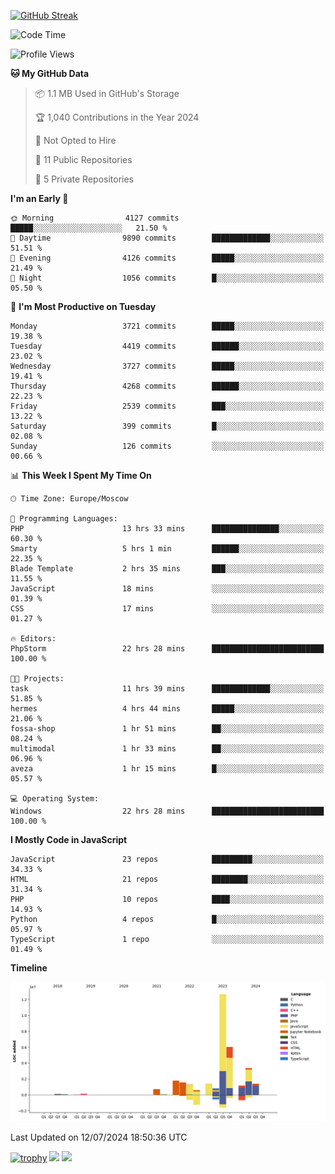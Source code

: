 [![GitHub Streak](https://github-readme-streak-stats.herokuapp.com/?user=yogik10)](https://git.io/streak-stats)
<!--START_SECTION:waka-->
![Code Time](http://img.shields.io/badge/Code%20Time-688%20hrs%2011%20mins-blue)

![Profile Views](http://img.shields.io/badge/Profile%20Views-0-blue)

**🐱 My GitHub Data** 

> 📦 1.1 MB Used in GitHub's Storage 
 > 
> 🏆 1,040 Contributions in the Year 2024
 > 
> 🚫 Not Opted to Hire
 > 
> 📜 11 Public Repositories 
 > 
> 🔑 5 Private Repositories 
 > 
**I'm an Early 🐤** 

```text
🌞 Morning                4127 commits        █████░░░░░░░░░░░░░░░░░░░░   21.50 % 
🌆 Daytime                9890 commits        █████████████░░░░░░░░░░░░   51.51 % 
🌃 Evening                4126 commits        █████░░░░░░░░░░░░░░░░░░░░   21.49 % 
🌙 Night                  1056 commits        █░░░░░░░░░░░░░░░░░░░░░░░░   05.50 % 
```
📅 **I'm Most Productive on Tuesday** 

```text
Monday                   3721 commits        █████░░░░░░░░░░░░░░░░░░░░   19.38 % 
Tuesday                  4419 commits        ██████░░░░░░░░░░░░░░░░░░░   23.02 % 
Wednesday                3727 commits        █████░░░░░░░░░░░░░░░░░░░░   19.41 % 
Thursday                 4268 commits        ██████░░░░░░░░░░░░░░░░░░░   22.23 % 
Friday                   2539 commits        ███░░░░░░░░░░░░░░░░░░░░░░   13.22 % 
Saturday                 399 commits         █░░░░░░░░░░░░░░░░░░░░░░░░   02.08 % 
Sunday                   126 commits         ░░░░░░░░░░░░░░░░░░░░░░░░░   00.66 % 
```


📊 **This Week I Spent My Time On** 

```text
🕑︎ Time Zone: Europe/Moscow

💬 Programming Languages: 
PHP                      13 hrs 33 mins      ███████████████░░░░░░░░░░   60.30 % 
Smarty                   5 hrs 1 min         ██████░░░░░░░░░░░░░░░░░░░   22.35 % 
Blade Template           2 hrs 35 mins       ███░░░░░░░░░░░░░░░░░░░░░░   11.55 % 
JavaScript               18 mins             ░░░░░░░░░░░░░░░░░░░░░░░░░   01.39 % 
CSS                      17 mins             ░░░░░░░░░░░░░░░░░░░░░░░░░   01.27 % 

🔥 Editors: 
PhpStorm                 22 hrs 28 mins      █████████████████████████   100.00 % 

🐱‍💻 Projects: 
task                     11 hrs 39 mins      █████████████░░░░░░░░░░░░   51.85 % 
hermes                   4 hrs 44 mins       █████░░░░░░░░░░░░░░░░░░░░   21.06 % 
fossa-shop               1 hr 51 mins        ██░░░░░░░░░░░░░░░░░░░░░░░   08.24 % 
multimodal               1 hr 33 mins        ██░░░░░░░░░░░░░░░░░░░░░░░   06.96 % 
aveza                    1 hr 15 mins        █░░░░░░░░░░░░░░░░░░░░░░░░   05.57 % 

💻 Operating System: 
Windows                  22 hrs 28 mins      █████████████████████████   100.00 % 
```

**I Mostly Code in JavaScript** 

```text
JavaScript               23 repos            █████████░░░░░░░░░░░░░░░░   34.33 % 
HTML                     21 repos            ████████░░░░░░░░░░░░░░░░░   31.34 % 
PHP                      10 repos            ████░░░░░░░░░░░░░░░░░░░░░   14.93 % 
Python                   4 repos             █░░░░░░░░░░░░░░░░░░░░░░░░   05.97 % 
TypeScript               1 repo              ░░░░░░░░░░░░░░░░░░░░░░░░░   01.49 % 
```



**Timeline**

![Lines of Code chart](https://raw.githubusercontent.com/Yogik10/Yogik10/main/assets/bar_graph.png)


 Last Updated on 12/07/2024 18:50:36 UTC
<!--END_SECTION:waka-->
[![trophy](https://github-profile-trophy.vercel.app/?username=yogik10)](https://github.com/ryo-ma/github-profile-trophy)
![](https://github-profile-summary-cards.vercel.app/api/cards/profile-details?username=yogik10&theme=solarized_dark)
![](https://github-profile-summary-cards.vercel.app/api/cards/most-commit-language?username=yogik10&theme=solarized_dark)



